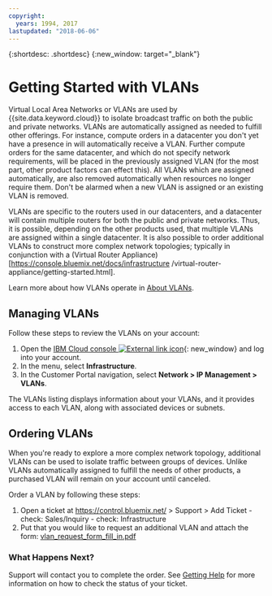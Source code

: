 ```yaml
---
copyright:
  years: 1994, 2017
lastupdated: "2018-06-06"
---
```

{:shortdesc: .shortdesc}
{:new_window: target="_blank"}

# Getting Started with VLANs

Virtual Local Area Networks or VLANs are used by {{site.data.keyword.cloud}} to
isolate broadcast traffic on both the public and private networks. VLANs are
automatically assigned as needed to fulfill other offerings. For instance,
compute orders in a datacenter you don't yet have a presence in will
automatically receive a VLAN. Further compute orders for the same datacenter,
and which do not specify network requirements, will be placed in the previously
assigned VLAN (for the most part, other product factors can effect this). All
VLANs which are assigned automatically, are also removed automatically when
resources no longer require them. Don't be alarmed when a new VLAN is assigned
or an existing VLAN is removed.

VLANs are specific to the routers used in our datacenters, and a datacenter will
contain multiple routers for both the public and private networks. Thus, it is
possible, depending on the other products used, that multiple VLANs are assigned
within a single datacenter. It is also possible to order additional VLANs to
construct more complex network topologies; typically in conjunction with a
(Virtual Router Appliance)[https://console.bluemix.net/docs/infrastructure
/virtual-router-appliance/getting-started.html].

Learn more about how VLANs operate in [About VLANs](about-vlans.md).


## Managing VLANs

Follow these steps to review the VLANs on your account:

  1. Open the [IBM Cloud console ![External link icon](../../icons/launch-glyph.svg "External link icon")](https://control.bluemix.net/){: new_window} and log into your account.
  2. In the menu, select **Infrastructure**.
  3. In the Customer Portal navigation, select **Network > IP Management > VLANs**.

The VLANs listing displays information about your VLANs, and it provides access
to each VLAN, along with associated devices or subnets.


## Ordering VLANs

When you're ready to explore a more complex network topology, additional VLANs
can be used to isolate traffic between groups of devices. Unlike VLANs
automatically assigned to fulfill the needs of other products, a purchased VLAN
will remain on your account until canceled.

Order a VLAN by following these steps:

  1. Open a ticket at https://control.bluemix.net/ > Support > Add Ticket
    - check: Sales/Inquiry
    - check: Infrastructure
  2. Put that you would like to request an additional VLAN and attach the form:
     [vlan_request_form_fill_in.pdf](https://public.dhe.ibm.com/cloud/bluemix/network/vlans/vlan_request_form_fill_in.pdf)

### What Happens Next?

Support will contact you to complete the order. See [Getting Help](getting-help.html)
for more information on how to check the status of your ticket.

